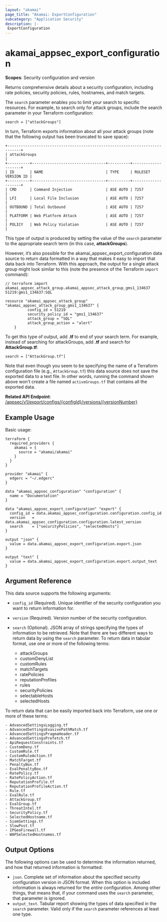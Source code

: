 ```yaml
---
layout: "akamai"
page_title: "Akamai: ExportConfiguration"
subcategory: "Application Security"
description: |-
 ExportConfiguration
---
```



# akamai_appsec_export_configuration

**Scopes**: Security configuration and version

Returns comprehensive details about a security configuration, including rate policies, security policies, rules, hostnames, and match targets.

The `search` parameter enables you to limit your search to specific resources. For example, to search only for attack groups, include the search parameter in your Terraform configuration:

```
search = ["attackGroups"]
```

In turn, Terraform exports information about all your attack groups (note that the following output has been truncated to save space):

```
+----------------------------------------------------------------------------+
| attackGroups                                                               |
+----------+---------------------------------+----------+--------------------+
| ID       | NAME                            | TYPE     | RULESET VERSION ID |
+----------+---------------------------------+----------+--------------------+
| CMD      | Command Injection               | ASE AUTO | 7257               |
| LFI      | Local File Inclusion            | ASE AUTO | 7257               |
| OUTBOUND | Total Outbound                  | ASE AUTO | 7257               |
| PLATFORM | Web Platform Attack             | ASE AUTO | 7257               |
| POLICY   | Web Policy Violation            | ASE AUTO | 7257               |
```

This type of output is produced by setting the value of the `search` parameter to the appropriate search term (in this case, **attackGroups**).

However, it’s also possible for the akamai_appsec_export_configuration data source to return data formatted in a way that makes it easy to import that data back into Terraform. With this approach, the output for a single attack group might look similar to this (note the presence of the Terraform `import` command):

```
// terraform import akamai_appsec_attack_group.akamai_appsec_attack_group_gms1_134637 51219:gms1_134637:SQL

resource "akamai_appsec_attack_group" "akamai_appsec_attack_group_gms1_134637" {
          config_id = 51219
          security_policy_id = "gms1_134637"
          attack_group = "SQL"
          attack_group_action = "alert"
    }
```

To get this type of output, add **.tf** to end of your search term. For example, instead of searching for attackGroups, add **.tf** and search for **AttackGroup.tf**:

```
search = ["AttackGroup.tf"]
```

Note that even though you seem to be specifying the name of a Terraform configuration file (e.g., `AttackGroup.tf`) this data source does not save the exported data to a text file. In other words, running the command shown above won’t create a file named `activeGroups.tf` that contains all the exported data.


**Related API Endpoint**: [/appsec/v1/export/configs/{configId}/versions/{versionNumber}](https://techdocs.akamai.com/application-security/reference/get-export-config-version)

## Example Usage

Basic usage:

```
terraform {
  required_providers {
    akamai = {
      source = "akamai/akamai"
    }
  }
}

provider "akamai" {
  edgerc = "~/.edgerc"
}

data "akamai_appsec_configuration" "configuration" {
  name = "Documentation"
}

data "akamai_appsec_export_configuration" "export" {
  config_id = data.akamai_appsec_configuration.configuration.config_id
  version   = data.akamai_appsec_configuration.configuration.latest_version
  search    = ["securityPolicies", "selectedHosts"]
}

output "json" {
  value = data.akamai_appsec_export_configuration.export.json
}

output "text" {
  value = data.akamai_appsec_export_configuration.export.output_text
}
```

## Argument Reference

This data source supports the following arguments:

- `config_id` (Required). Unique identifier of the security configuration you want to return information for.
- `version` (Required). Version number of the security configuration.
- `search` (Optional). JSON array of strings specifying the types of information to be retrieved. Note that there are two different ways to return data by using the `search` parameter. To return data in tabular format, use one or more of the following terms:

   - attackGroups
   - customDenyList
   - customRules
   - matchTargets
   - ratePolicies
   - reputationProfiles
   - rules
   - securityPolicies
   - selectableHosts
   - selectedHosts

To return data that can be easily imported back into Terraform, use one or more of these terms:

    - AdvancedSettingsLogging.tf
    - AdvancedSettingsEvasivePathMatch.tf
    - AdvancedSettingsPragmaHeader.tf
    - AdvancedSettingsPrefetch.tf
    - ApiRequestConstraints.tf
    - CustomDeny.tf
    - CustomRule.tf
    - CustomRuleAction.tf
    - MatchTarget.tf
    - PenaltyBox.tf
    - EvalPenaltyBox.tf
    - RatePolicy.tf
    - RatePolicyAction.tf
    - ReputationProfile.tf
    - ReputationProfileAction.tf
    - Rule.tf
    - EvalRule.tf
    - AttackGroup.tf
    - EvalGroup.tf
    - ThreatIntel.tf
    - SecurityPolicy.tf
    - SelectedHostname.tf
    - SiemSettings.tf
    - SlowPost.tf
    - IPGeoFirewall.tf
    - WAPSelectedHostnames.tf


## Output Options

The following options can be used to determine the information returned, and how that returned information is formatted:

- `json`. Complete set of information about the specified security configuration version in JSON format. When this option is included information is always returned for the _entire_ configuration. Among other things, that means that, if your command uses the `search` parameter, that parameter is ignored.
- `output_text`. Tabular report showing the types of data specified in the `search` parameter. Valid only if the `search` parameter references at least one type.
